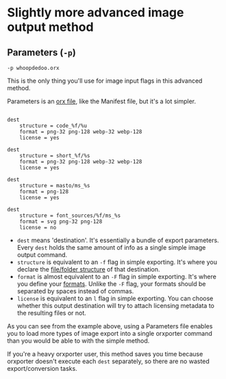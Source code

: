 # Slightly more advanced image output method

## Parameters (`-p`)

```
-p whoopdedoo.orx
```

This is the only thing you'll use for image input flags in this advanced method.

Parameters is an [orx file](orx.md), like the Manifest file, but it's a lot simpler.


```

dest
    structure = code_%f/%u
	format = png-32 png-128 webp-32 webp-128
    license = yes

dest
    structure = short_%f/%s
	format = png-32 png-128 webp-32 webp-128
    license = yes

dest
    structure = masto/ms_%s
	format = png-128
    license = yes

dest
    structure = font_sources/%f/ms_%s
	format = svg png-32 png-128
    license = no

```

- `dest` means 'destination'. It's essentially a bundle of export parameters. Every `dest` holds the same amount of info as a single simple image output command.
- `structure` is equivalent to an `-f` flag in simple exporting. It's where you declare the [file/folder structure](file_structure.md) of that destination.
- `format` is almost equivalent to an `-F` flag in simple exporting. It's where you define your [formats](image_formats.md). Unlike the `-F` flag, your formats should be separated by spaces instead of commas.
- `license` is equivalent to an `l` flag in simple exporting. You can choose whether this output destination will try to attach licensing metadata to the resulting files or not.

As you can see from the example above, using a Parameters file enables you to load more types of image export into a single orxporter command than you would be able to with the simple method.

If you're a heavy orxporter user, this method saves you time because orxporter doesn't execute each `dest` separately, so there are no wasted export/conversion tasks.
